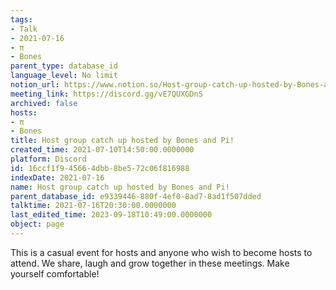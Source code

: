 ```yaml
---
tags:
- Talk
- 2021-07-16
- π
- Bones
parent_type: database_id
language_level: No limit
notion_url: https://www.notion.so/Host-group-catch-up-hosted-by-Bones-and-Pi-16ccf1f945664dbb8be572c06f816988
meeting_link: https://discord.gg/vE7QUXGDnS
archived: false
hosts:
- π
- Bones
title: Host group catch up hosted by Bones and Pi!
created_time: 2021-07-10T14:50:00.0000000
platform: Discord
id: 16ccf1f9-4566-4dbb-8be5-72c06f816988
indexDate: 2021-07-16
name: Host group catch up hosted by Bones and Pi!
parent_database_id: e9339446-880f-4ef0-8ad7-8ad1f507dded
talktime: 2021-07-16T20:30:00.0000000
last_edited_time: 2023-09-18T10:49:00.0000000
object: page
---
```


This is a casual event for hosts and anyone who wish to become hosts to attend.  We share, laugh and grow together in these meetings.  Make yourself comfortable!






